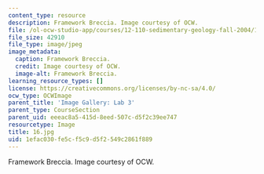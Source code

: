 ```yaml
---
content_type: resource
description: Framework Breccia. Image courtesy of OCW.
file: /ol-ocw-studio-app/courses/12-110-sedimentary-geology-fall-2004/1efac030fe5cf5c9d5f2549c2861f889_16.jpg
file_size: 42910
file_type: image/jpeg
image_metadata:
  caption: Framework Breccia.
  credit: Image courtesy of OCW.
  image-alt: Framework Breccia.
learning_resource_types: []
license: https://creativecommons.org/licenses/by-nc-sa/4.0/
ocw_type: OCWImage
parent_title: 'Image Gallery: Lab 3'
parent_type: CourseSection
parent_uid: eeeac8a5-415d-8eed-507c-d5f2c39ee747
resourcetype: Image
title: 16.jpg
uid: 1efac030-fe5c-f5c9-d5f2-549c2861f889
---
```

Framework Breccia. Image courtesy of OCW.